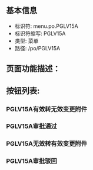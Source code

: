 
## 基本信息

- 标识符: menu.po.PGLV15A
- 标识符缩写: PGLV15A
- 类型: 菜单
- 路径: /po/PGLV15A

## 页面功能描述：





## 按钮列表:


### PGLV15A有效转无效变更附件



### PGLV15A审批通过



### PGLV15A无效转有效变更附件



### PGLV15A审批驳回



